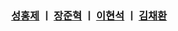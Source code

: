 <!--

**Here are some ideas to get you started:**

🙋‍♀️ A short introduction - what is your organization all about?
🌈 Contribution guidelines - how can the community get involved?
👩‍💻 Useful resources - where can the community find your docs? Is there anything else the community should know?
🍿 Fun facts - what does your team eat for breakfast?
🧙 Remember, you can do mighty things with the power of [Markdown](https://docs.github.com/github/writing-on-github/getting-started-with-writing-and-formatting-on-github/basic-writing-and-formatting-syntax)
-->
<div align="center">
  
  ### [성홍제](https://github.com/806gw) ㅣ [장준혁](https://github.com/myagmb28) ㅣ [이현석](https://github.com/lhswsbry) ㅣ [김채환](https://github.com/alvin081105)
</div>
